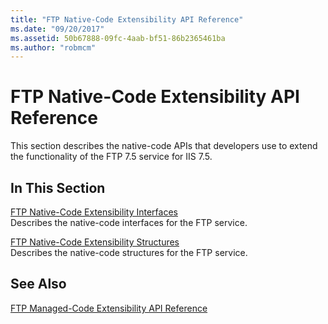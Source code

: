 ```yaml
---
title: "FTP Native-Code Extensibility API Reference"
ms.date: "09/20/2017"
ms.assetid: 50b67888-09fc-4aab-bf51-86b2365461ba
ms.author: "robmcm"
---
```

# FTP Native-Code Extensibility API Reference
This section describes the native-code APIs that developers use to extend the functionality of the FTP 7.5 service for IIS 7.5.  
  
## In This Section  
 [FTP Native-Code Extensibility Interfaces](../../ftp-extenisibility-reference\native-code-api-reference\ftp-native-code-extensibility-interfaces.md)  
 Describes the native-code interfaces for the FTP service.  
  
 [FTP Native-Code Extensibility Structures](../../ftp-extenisibility-reference\native-code-api-reference\ftp-native-code-extensibility-structures.md)  
 Describes the native-code structures for the FTP service.  
  
## See Also  
 [FTP Managed-Code Extensibility API Reference](https://msdn.microsoft.com/library/e7b57c2a-e14c-4f14-9707-df95ab8b3660)